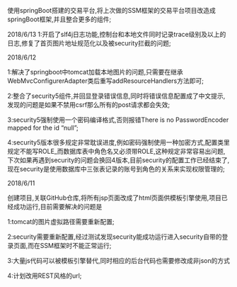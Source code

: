使用springBoot搭建的交易平台,将上次做的SSM框架的交易平台项目改造成springBoot框架,并且整合更多的组件;

2018/6/13
1:开启了slf4j日志功能,控制台和本地文件同时记录trace级别及以上的日志,修复了首页图片地址规范化以及被security拦截的问题;

2018/6/12

1:解决了springboot中tomcat加载本地图片的问题,只需要在继承WebMvcConfigurerAdapter类后重写addResourceHandlers方法即可;

2:整合了security5组件,并回显登录错误信息,同时将错误信息配置成了中文提示,发现的问题是如果不禁用csrf那么所有的post请求都会失效;

3:security5强制使用一个密码编译格式,否则报错There is no PasswordEncoder mapped for the id “null”;

4:security5版本很多规定非常耽误进度,例如密码强制使用一种加密方式,配置类里规定不能写ROLE_而数据库表中角色名又必须带ROLE,这种规定非常容易出问题,下次如果再遇到security的问题会换回4版本,目前security的配置工作已经结束了,现在security是使用数据库中三张表记录的账号到角色的关系来实现权限管理的;

2018/6/11

创建项目,关联GitHub仓库,将所有jsp页面改成了html页面供模板引擎使用,项目已经成功运行,目前需要解决的问题是

1:tomcat的图片虚拟路径需要重新配置;

2:security需要重新配置,经过测试发现security能成功运行进入security自带的登录页面,而在SSM框架时不能正常运行;

3:大量js代码可以被模板引擎替代,同时相应的后台代码也需要修改成非json的方式

4:计划改用REST风格的url;
